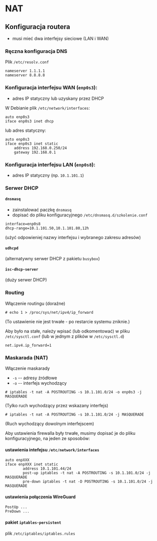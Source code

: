 # NAT

## Konfiguracja routera
- musi mieć dwa interfejsy sieciowe (LAN i WAN)

### Ręczna konfiguracja DNS

Plik `/etc/resolv.conf`

```
nameserver 1.1.1.1
nameserver 8.8.8.8
```

### Konfiguracja interfejsu WAN (`enp0s3`):
- adres IP statyczny lub uzyskany przez DHCP

W Debianie plik `/etc/network/interfaces`:

```
auto enp0s3
iface enp0s3 inet dhcp
```

lub adres statyczny:

```
auto enp0s3
iface enp0s3 inet static
    address 192.168.0.250/24
    gateway 192.168.0.1
```

### Konfiguracja interfejsu LAN (`enp0s8`):
- adres IP statyczny (np. `10.1.101.1`)

### Serwer DHCP

#### `dnsmasq`

- zainstalować paczkę `dnsmasq`
- dopisać do pliku konfiguracyjnego `/etc/dnsmasq.d/szkolenie.conf`

```
interface=enp0s8
dhcp-range=10.1.101.50,10.1.101.80,12h
```

(użyć odpowieniej nazwy interfejsu i wybranego zakresu adresów)

#### `udhcpd`

(alternatywny serwer DHCP z pakietu `busybox`)

#### `isc-dhcp-server`

(duży serwer DHCP)

### Routing

Włączenie routingu (doraźne)

```
# echo 1 > /proc/sys/net/ipv4/ip_forward
``` 
(To ustawienie nie jest trwałe - po restarcie systemu zniknie.)

Aby było na stałe, należy wpisać (lub odkomentować) w pliku `/etc/sysctl.conf` (lub w jednym z plików w `/etc/sysctl.d`)

```
net.ipv4.ip_forward=1
```

### Maskarada (NAT)

Włączenie maskarady

- `-s` -- adresy źródłowe
- `-o` -- interfejs wychodzący

```
# iptables -t nat -A POSTROUTING -s 10.1.101.0/24 -o enp0s3 -j MASQUERADE
```
(Tylko ruch wychodzący przez wskazany interfejs)

```
# iptables -t nat -A POSTROUTING -s 10.1.101.0/24 -j MASQUERADE
```
(Ruch wychodzący dowolnym interfejscem)

Aby ustawienia firewalla były trwałe, musimy dopisać je do pliku konfiguracyjnego, na jeden ze sposobów:

#### ustawienia intefejsu `/etc/network/interfaces`

```
auto enpXXX
iface enpXXX inet static
        address 10.1.101.44/24
        post-up iptables -t nat -A POSTROUTING -s 10.1.101.0/24 -j MASQUERADE
        pre-down iptables -t nat -D POSTROUTING -s 10.1.101.0/24 -j MASQUERADE
```

#### ustawienia połączenia WireGuard

```
PostUp ...
PreDown ...
```

#### pakiet `iptables-persistent`

plik `/etc/iptables/iptables.rules`

